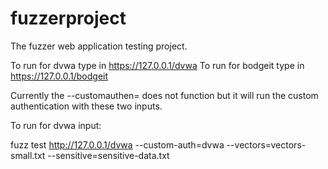 fuzzerproject
=============

The fuzzer web application testing project.


To run for dvwa type in https://127.0.0.1/dvwa
To run for bodgeit type in https://127.0.0.1/bodgeit

Currently the --customauthen= does not function but it will run the custom authentication with these two inputs.

To run for dvwa input:

fuzz test http://127.0.0.1/dvwa --custom-auth=dvwa --vectors=vectors-small.txt --sensitive=sensitive-data.txt